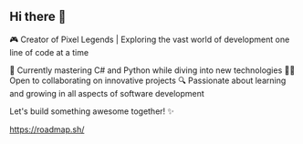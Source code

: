 ## Hi there 👋

🎮 Creator of Pixel Legends | Exploring the vast world of development one line of code at a time

🌱 Currently mastering C# and Python while diving into new technologies
👨‍💻 Open to collaborating on innovative projects
🔍 Passionate about learning and growing in all aspects of software development

Let's build something awesome together! ✨


https://roadmap.sh/
